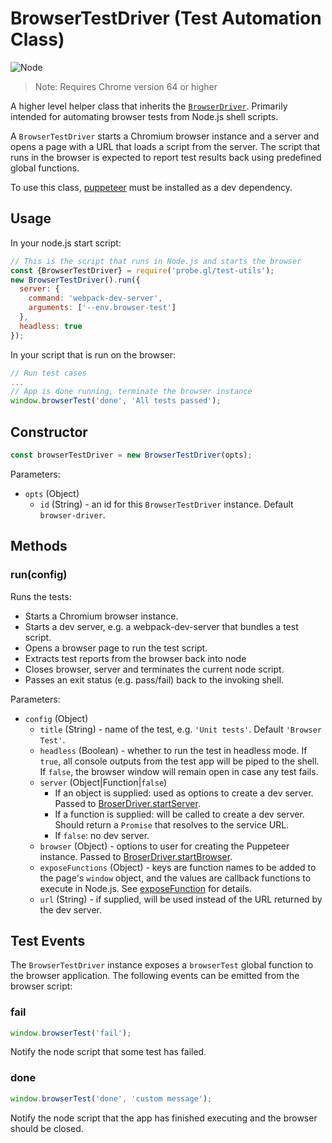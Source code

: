 # BrowserTestDriver (Test Automation Class)

<p class="badges">
  <img src="https://img.shields.io/badge/Node.js-v8.0-blue.svg?style=flat-square" alt="Node" />
</p>

> Note: Requires Chrome version 64 or higher

A higher level helper class that inherits the [`BrowserDriver`](./docs/api-reference/test/browser-task-status). Primarily intended for automating browser tests from Node.js shell scripts.

A `BrowserTestDriver` starts a Chromium browser instance and a server and opens a page with a URL that loads a script from the server. The script that runs in the browser is expected to report test results back using predefined global functions.

To use this class, [puppeteer](https://www.npmjs.com/package/puppeteer) must be installed as a dev dependency.

## Usage

In your node.js start script:

```js
// This is the script that runs in Node.js and starts the browser
const {BrowserTestDriver} = require('probe.gl/test-utils');
new BrowserTestDriver().run({
  server: {
    command: 'webpack-dev-server',
    arguments: ['--env.browser-test']
  },
  headless: true
});
```

In your script that is run on the browser:

```js
// Run test cases
...
// App is done running, terminate the browser instance
window.browserTest('done', 'All tests passed');
```


## Constructor

```js
const browserTestDriver = new BrowserTestDriver(opts);
```

Parameters:

* `opts` (Object)
  - `id` (String) - an id for this `BrowserTestDriver` instance. Default `browser-driver`.


## Methods

### run(config)

Runs the tests:

* Starts a Chromium browser instance.
* Starts a dev server, e.g. a webpack-dev-server that bundles a test script.
* Opens a browser page to run the test script.
* Extracts test reports from the browser back into node
* Closes browser, server and terminates the current node script.
* Passes an exit status (e.g. pass/fail) back to the invoking shell.

Parameters:

* `config` (Object)
  - `title` (String) - name of the test, e.g. `'Unit tests'`. Default `'Browser Test'`.
  - `headless` (Boolean) - whether to run the test in headless mode. If `true`, all console outputs from the test app will be piped to the shell. If `false`, the browser window will remain open in case any test fails.
  - `server` (Object|Function|`false`)
    + If an object is supplied: used as options to create a dev server. Passed to [BroserDriver.startServer](/docs/api-reference/test-utils/browser-driver.md).
    + If a function is supplied: will be called to create a dev server. Should return a `Promise` that resolves to the service URL.
    + If `false`: no dev server.
  - `browser` (Object) - options to user for creating the Puppeteer instance. Passed to [BroserDriver.startBrowser](/docs/api-reference/test-utils/browser-driver.md).
  - `exposeFunctions` (Object) - keys are function names to be added to the page's `window` object, and the values are callback functions to execute in Node.js. See [exposeFunction](https://github.com/GoogleChrome/puppeteer/blob/v1.11.0/docs/api.md#pageexposefunctionname-puppeteerfunction) for details.
  - `url` (String) - if supplied, will be used instead of the URL returned by the dev server.


## Test Events

The `BrowserTestDriver` instance exposes a `browserTest` global function to the browser application.
The following events can be emitted from the browser script:

### fail

```js
window.browserTest('fail');
```

Notify the node script that some test has failed.

### done

```js
window.browserTest('done', 'custom message');
```

Notify the node script that the app has finished executing and the browser should be closed.

